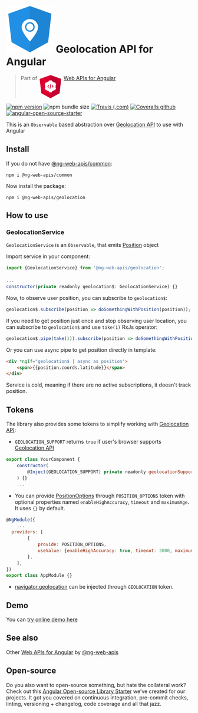 # ![ng-web-apis logo](projects/demo/src/assets/logo.svg) Geolocation API for Angular

> Part of <img src="projects/demo/src/assets/web-api.svg" align="top"> [Web APIs for Angular](https://ng-web-apis.github.io/)

[![npm version](https://img.shields.io/npm/v/@ng-web-apis/geolocation.svg)](https://npmjs.com/package/@ng-web-apis/geolocation)
![npm bundle size](https://img.shields.io/bundlephobia/minzip/@ng-web-apis/geolocation)
[![Travis (.com)](https://img.shields.io/travis/com/ng-web-apis/geolocation)](https://travis-ci.com/ng-web-apis/geolocation)
[![Coveralls github](https://img.shields.io/coveralls/github/ng-web-apis/geolocation)](https://coveralls.io/github/ng-web-apis/geolocation?branch=master)
[![angular-open-source-starter](https://img.shields.io/badge/made%20with-angular--open--source--starter-d81676?logo=angular)](https://github.com/TinkoffCreditSystems/angular-open-source-starter)

This is an `Observable` based abstraction over [Geolocation API](https://developer.mozilla.org/en-US/docs/Web/API/Geolocation_API) to use with Angular

## Install

If you do not have [@ng-web-apis/common](https://github.com/ng-web-apis/common):

```
npm i @ng-web-apis/common
```

Now install the package:

```
npm i @ng-web-apis/geolocation
```

## How to use

### GeolocationService

`GeolocationService` is an `Observable`, that emits [Position](https://developer.mozilla.org/en-US/docs/Web/API/GeolocationPosition) object

Import service in your component:

```js
import {GeolocationService} from '@ng-web-apis/geolocation';

...
constructor(private readonly geolocation$: GeolocationService) {}
```

Now, to observe user position, you can subscribe to `geolocation$`:

```js
geolocation$.subscribe(position => doSomethingWithPosition(position));
```

If you need to get position just once and stop observing user location, you can subscribe to `geolocation$` and use `take(1)` RxJs operator:

```js
geolocation$.pipe(take(1)).subscribe(position => doSomethingWithPosition(position));
```

Or you can use async pipe to get position directly in template:

```html
<div *ngIf="geolocation$ | async as position">
    <span>{{position.coords.latitude}}</span>
</div>
```

Service is cold, meaning if there are no active subscriptions, it doesn't track position.

## Tokens

The library also provides some tokens to simplify working with [Geolocation API](https://developer.mozilla.org/en-US/docs/Web/API/Geolocation_API):

-   `GEOLOCATION_SUPPORT` returns `true` if user's browser supports
    [Geolocation API](https://developer.mozilla.org/en-US/docs/Web/API/Geolocation_API)

```js
export class YourComponent {
    constructor(
        @Inject(GEOLOCATION_SUPPORT) private readonly geolocationSupport: boolean
    ) {}
    ...
```

-   You can provide [PositionOptions](https://developer.mozilla.org/en-US/docs/Web/API/PositionOptions)
    through `POSITION_OPTIONS` token with optional properties named `enableHighAccuracy`, `timeout` and `maximumAge`.
    It uses `{}` by default.

```js
@NgModule({
    ...
  providers: [
        {
            provide: POSITION_OPTIONS,
            useValue: {enableHighAccuracy: true, timeout: 3000, maximumAge: 1000},
        },
    ],
})
export class AppModule {}
```

-   [navigator.geolocation](https://developer.mozilla.org/ru/docs/Web/API/Navigator/geolocation)
    can be injected through `GEOLOCATION` token.

## Demo

You can [try online demo here](https://ng-web-apis.github.io/geolocation)

## See also

Other [Web APIs for Angular](https://ng-web-apis.github.io/) by [@ng-web-apis](https://github.com/ng-web-apis)

## Open-source

Do you also want to open-source something, but hate the collateral work?
Check out this [Angular Open-source Library Starter](https://github.com/TinkoffCreditSystems/angular-open-source-starter)
we’ve created for our projects. It got you covered on continuous integration,
pre-commit checks, linting, versioning + changelog, code coverage and all that jazz.
